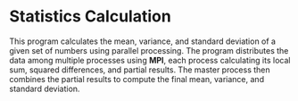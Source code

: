 # Statistics Calculation
This program calculates the mean, variance, and standard deviation of a given set of numbers using parallel processing. The program distributes the data among multiple processes using **MPI**, each process calculating its local sum, squared differences, and partial results. The master process then combines the partial results to compute the final mean, variance, and standard deviation.